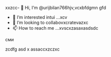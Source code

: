 xxzcc- 👋 Hi, I’m @urijbilan766hjv,vcxbfdgmn gfd
- 👀 I’m interested intui ...xcv
- 💞️ I’m looking to collabovxcratevazxc
- 📫 How to reach me ...xvscxzasaxasdsdc
<!---hbxsavxcxzcxzc
urijbilan766/sad is a ✨ special ✨ repository because its `README.md` (this file) appears oasdfasdfn gbfyour GitHub profile.x
You can click the Preview linисмиk to take a look at yyiuour changes.asdxcbv
--->сми
zcdfg
asd
x
assaccxzczxc
